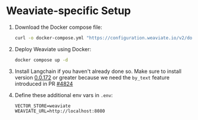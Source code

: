# Weaviate-specific Setup

1. Download the Docker compose file:
   ```bash
   curl -o docker-compose.yml "https://configuration.weaviate.io/v2/docker-compose/docker-compose.yml?modules=standalone&runtime=docker-compose&weaviate_version=v1.19.3"
   ```

2. Deploy Weaviate using Docker:
   ```bash
   docker compose up -d
   ```
   
3. Install Langchain if you haven't already done so. Make sure to install version [0.0.172](https://github.com/hwchase17/langchain/releases/tag/v0.0.172) or greater because we need the `by_text` feature introduced in PR [#4824](https://github.com/hwchase17/langchain/pull/4824)

4. Define these additional env vars in `.env`:
   ```
   VECTOR_STORE=weaviate
   WEAVIATE_URL=http://localhost:8080
   ```
